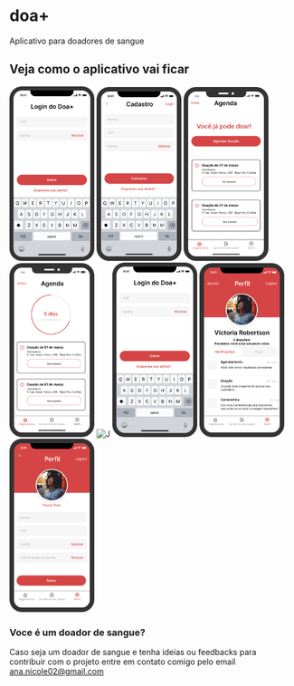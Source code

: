 # doa+
Aplicativo para doadores de sangue

## Veja como o aplicativo vai ficar
<img src="./assets/login.png" alt="J" width="150"/>
<img src="./assets/cadastro.png" alt="J" width="150"/>
<img src="./assets/agenda1.png" alt="J" width="150"/>
<img src="./assets/agenda2.png" alt="J" width="150"/>
<img src="./assets/carteirinha.png" alt="J" width="150"/>
<img src="./assets/login.png" alt="J" width="150"/>
<img src="./assets/perfil.png" alt="J" width="150"/>
<img src="./assets/perfilEDIT.png" alt="J" width="150"/>


### Voce é um doador de sangue?
Caso seja um doador de sangue e tenha ideias ou feedbacks para contribuir com o projeto entre em contato comigo pelo email ana.nicole02@gmail.com